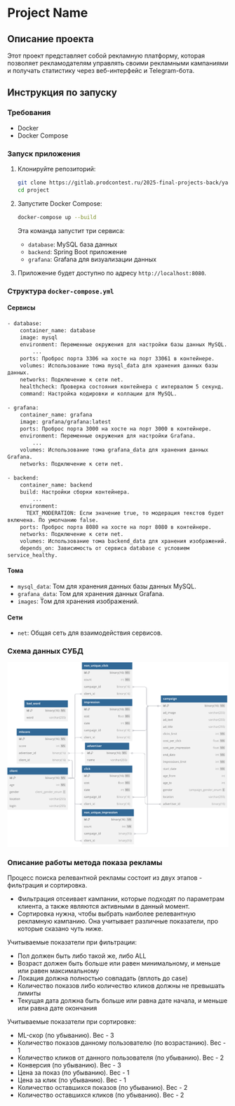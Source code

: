# Project Name

## Описание проекта

Этот проект представляет собой рекламную платформу, которая позволяет рекламодателям управлять своими рекламными кампаниями и получать статистику через веб-интерфейс и Telegram-бота.

## Инструкция по запуску

### Требования

- Docker
- Docker Compose

### Запуск приложения

1. Клонируйте репозиторий:

    ```sh
    git clone https://gitlab.prodcontest.ru/2025-final-projects-back/ya-ilya.git
    cd project
    ```

2. Запустите Docker Compose:

    ```sh
    docker-compose up --build
    ```

   Эта команда запустит три сервиса:
    - `database`: MySQL база данных
    - `backend`: Spring Boot приложение
    - `grafana`: Grafana для визуализации данных

3. Приложение будет доступно по адресу `http://localhost:8080`.

### Структура `docker-compose.yml`

#### Сервисы
```
- database:
    container_name: database
    image: mysql
    environment: Переменные окружения для настройки базы данных MySQL.
        ...
    ports: Проброс порта 3306 на хосте на порт 33061 в контейнере.
    volumes: Использование тома mysql_data для хранения данных базы данных.
    networks: Подключение к сети net.
    healthcheck: Проверка состояния контейнера с интервалом 5 секунд.
    command: Настройка кодировки и коллации для MySQL.

- grafana:
    container_name: grafana
    image: grafana/grafana:latest
    ports: Проброс порта 3000 на хосте на порт 3000 в контейнере.
    environment: Переменные окружения для настройки Grafana.
        ...
    volumes: Использование тома grafana_data для хранения данных Grafana.
    networks: Подключение к сети net.

- backend:
    container_name: backend
    build: Настройки сборки контейнера.
        ...
    environment:
      TEXT_MODERATION: Если значение true, то модерация текстов будет включена. По умолчанию false.
    ports: Проброс порта 8080 на хосте на порт 8080 в контейнере.
    networks: Подключение к сети net.
    volumes: Использование тома backend_data для хранения изображений.
    depends_on: Зависимость от сервиса database с условием service_healthy.
```
#### Тома

- `mysql_data`: Том для хранения данных базы данных MySQL.
- `grafana_data`: Том для хранения данных Grafana.
- `images`: Том для хранения изображений.

#### Сети

- `net`: Общая сеть для взаимодействия сервисов.

### Схема данных СУБД

<picture>
  <source media="(prefers-color-scheme: dark)" srcset="assets/database_dark.svg">
  <img alt="database" src="assets/database_light.svg">
</picture>

### Описание работы метода показа рекламы

Процесс поиска релевантной рекламы состоит из двух этапов - фильтрация и сортировка.
- Фильтрация отсеивает кампании, которые подходят по параметрам клиента, а также являются активными в данный момент.
- Сортировка нужна, чтобы выбрать наиболее релевантную рекламную кампанию.
Она учитывает различные показатели, про которые сказано чуть ниже.

Учитываемые показатели при фильтрации:
- Пол должен быть либо такой же, либо ALL
- Возраст должен быть больше или равен минимальному, и меньше или равен максимальному
- Локация должна полностью совпадать (вплоть до case)
- Количество показов либо количество кликов должны не превышать лимиты
- Текущая дата должна быть больше или равна дате начала, и меньше или равна дате окончания

Учитываемые показатели при сортировке:
- ML-скор (по убыванию). Вес - 3
- Количество показов данному пользователю (по возрастанию). Вес - 1
- Количество кликов от данного пользователя (по убыванию). Вес - 2
- Конверсия (по убыванию). Вес - 3
- Цена за показ (по убыванию). Вес - 1
- Цена за клик (по убыванию). Вес - 1
- Количество оставшихся показов (по убыванию). Вес - 2
- Количество оставшихся кликов (по убыванию). Вес - 2